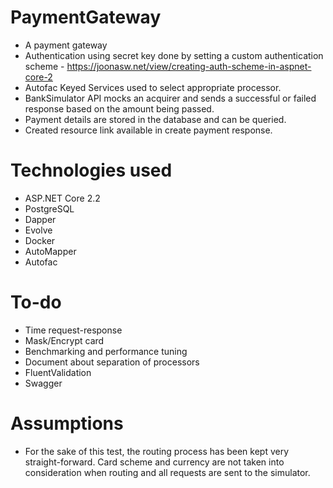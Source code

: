 # PaymentGateway
- A payment gateway
- Authentication using secret key done by setting a custom authentication scheme - https://joonasw.net/view/creating-auth-scheme-in-aspnet-core-2
- Autofac Keyed Services used to select appropriate processor. 
- BankSimulator API mocks an acquirer and sends a successful or failed response based on the amount being passed.
- Payment details are stored in the database and can be queried.
- Created resource link available in create payment response.

# Technologies used
- ASP.NET Core 2.2
- PostgreSQL
- Dapper
- Evolve
- Docker
- AutoMapper
- Autofac

# To-do
- Time request-response
- Mask/Encrypt card
- Benchmarking and performance tuning
- Document about separation of processors
- FluentValidation
- Swagger

# Assumptions
- For the sake of this test, the routing process has been kept very straight-forward. Card scheme and currency are not taken into consideration when routing and all requests are sent to the simulator.  